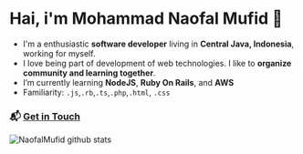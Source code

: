 # Hai, i'm **Mohammad Naofal Mufid 👋**

- I'm a enthusiastic **software developer** living in **Central Java, Indonesia**, working for myself.
- I love being part of development of web technologies. I like to **organize community and learning together**.
- I’m currently learning **NodeJS**, **Ruby On Rails**, and **AWS**
- Familiarity: `.js`,`.rb`,`.ts`,`.php`,`.html`, `.css`

### 📬 [Get in Touch](https://www.linkedin.com/in/naofalmufid/)

![NaofalMufid github stats](https://github-readme-stats.vercel.app/api?username=NaofalMufid&show_icons=true&hide_border=true)
